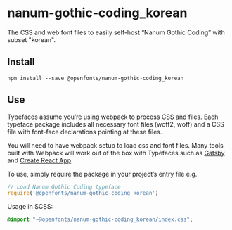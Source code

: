 
# nanum-gothic-coding_korean

The CSS and web font files to easily self-host “Nanum Gothic Coding” with subset "korean".

## Install

`npm install --save @openfonts/nanum-gothic-coding_korean`

## Use

Typefaces assume you’re using webpack to process CSS and files. Each typeface
package includes all necessary font files (woff2, woff) and a CSS file with
font-face declarations pointing at these files.

You will need to have webpack setup to load css and font files. Many tools built
with Webpack will work out of the box with Typefaces such as [Gatsby](https://github.com/gatsbyjs/gatsby)
and [Create React App](https://github.com/facebookincubator/create-react-app).

To use, simply require the package in your project’s entry file e.g.

```javascript
// Load Nanum Gothic Coding typeface
require('@openfonts/nanum-gothic-coding_korean')
```

Usage in SCSS:
```scss
@import "~@openfonts/nanum-gothic-coding_korean/index.css";
```
